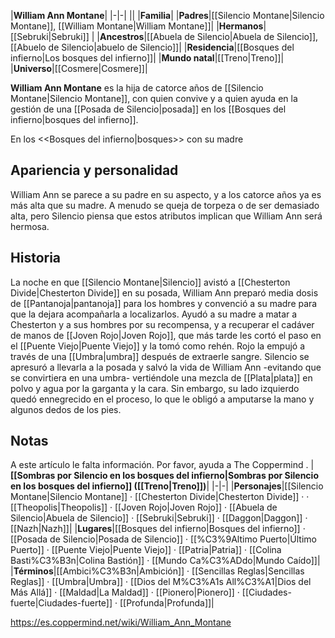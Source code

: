 

|**William Ann Montane**|
|-|-|
||
|**Familia**|
|**Padres**|[[Silencio Montane\|Silencio Montane]], [[William Montane\|William Montane]]|
|**Hermanos**|[[Sebruki\|Sebruki]] |
|**Ancestros**|[[Abuela de Silencio\|Abuela de Silencio]], [[Abuelo de Silencio\|abuelo de Silencio]]|
|**Residencia**|[[Bosques del infierno\|Los bosques del infierno]]|
|**Mundo natal**|[[Treno\|Treno]]|
|**Universo**|[[Cosmere\|Cosmere]]|

**William Ann Montane** es la hija de catorce años de [[Silencio Montane\|Silencio Montane]], con quien convive y a quien ayuda en la gestión de una [[Posada de Silencio\|posada]] en los [[Bosques del infierno\|bosques del infierno]].

  En los <<Bosques del infierno\|bosques>> con su madre
## Apariencia y personalidad
William Ann se parece a su padre en su aspecto, y a los catorce años ya es más alta que su madre. A menudo se queja de torpeza o de ser demasiado alta, pero Silencio piensa que estos atributos implican que William Ann será hermosa.

## Historia
La noche en que [[Silencio Montane\|Silencio]] avistó a [[Chesterton Divide\|Chesterton Divide]] en su posada, William Ann preparó media dosis de [[Pantanoja\|pantanoja]] para los hombres y convenció a su madre para que la dejara acompañarla a localizarlos. Ayudó a su madre a matar a Chesterton y a sus hombres por su recompensa, y a recuperar el cadáver de manos de [[Joven Rojo\|Joven Rojo]], que más tarde les cortó el paso en el [[Puente Viejo\|Puente Viejo]] y la tomó como rehén. Rojo la empujó a través de una [[Umbra\|umbra]] después de extraerle sangre.
Silencio se apresuró a llevarla a la posada y salvó la vida de William Ann -evitando que se convirtiera en una umbra- vertiéndole una mezcla de [[Plata\|plata]] en polvo y agua por la garganta y la cara. Sin embargo, su lado izquierdo quedó ennegrecido en el proceso, lo que le obligó a amputarse la mano y algunos dedos de los pies.

## Notas

A este artículo le falta información. Por favor, ayuda a The Coppermind .
|**[[Sombras por Silencio en los bosques del infierno\|Sombras por Silencio en los bosques del infierno]] ([[Treno\|Treno]])**|
|-|-|
|**Personajes**|[[Silencio Montane\|Silencio Montane]] · [[Chesterton Divide\|Chesterton Divide]] ·  · [[Theopolis\|Theopolis]] · [[Joven Rojo\|Joven Rojo]] · [[Abuela de Silencio\|Abuela de Silencio]] · [[Sebruki\|Sebruki]] · [[Daggon\|Daggon]] · [[Nazh\|Nazh]]|
|**Lugares**|[[Bosques del infierno\|Bosques del infierno]] · [[Posada de Silencio\|Posada de Silencio]] · [[%C3%9Altimo Puerto\|Último Puerto]] · [[Puente Viejo\|Puente Viejo]] · [[Patria\|Patria]] · [[Colina Basti%C3%B3n\|Colina Bastión]] · [[Mundo Ca%C3%ADdo\|Mundo Caído]]|
|**Términos**|[[Ambici%C3%B3n\|Ambición]] · [[Sencillas Reglas\|Sencillas Reglas]] · [[Umbra\|Umbra]] · [[Dios del M%C3%A1s All%C3%A1\|Dios del Más Allá]] · [[Maldad\|La Maldad]] · [[Pionero\|Pionero]] · [[Ciudades-fuerte\|Ciudades-fuerte]] · [[Profunda\|Profunda]]|



https://es.coppermind.net/wiki/William_Ann_Montane